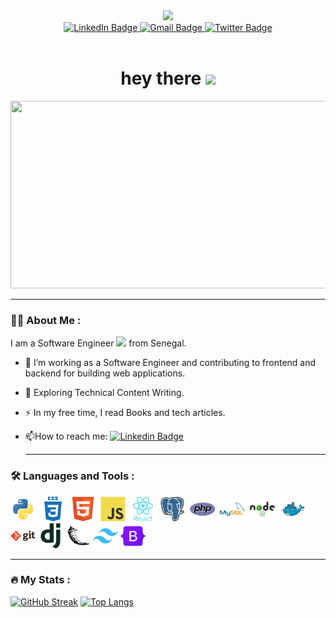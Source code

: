 <!--
**Issakha5/Issakha5** is a ✨ SOFTWARE ENGINEER ✨ repository because its `README.md` (this file) appears on your GitHub profile.
## Hi there 👋 I'm ISSAKHA


Here are some ideas to get you started:

- 🔭 I’m currently working on DJANGO AND ODOO ...
- 🌱 I’m currently learning DEVOPS ...
- 👯 I’m looking to collaborate on ...
- 🤔 I’m looking for help with ...
- 💬 Ask me about ...
- 📫 How to reach me: ...
- 😄 Pronouns: ...
- ⚡ Fun fact: ...
-->

<div id="header" align="center">
  <img src="https://media0.giphy.com/media/WD01fV9KSg4Vw3DYWc/200w.gif?cid=6c09b95277cnu1ciuixjctfzyief05363658ukme6s6vo5d8&ep=v1_gifs_search&rid=200w.gif&ct=g"/>
    <div id="badges">
      <a href="https://www.linkedin.com/in/alpha-issakha-diallo/">
        <img src="https://img.shields.io/badge/LinkedIn-blue?style=for-the-badge&logo=linkedin&logoColor=white" alt="LinkedIn Badge"/>
      </a>
      <a href="mailto:issakha.dev@gmail.com">
        <img src="https://img.shields.io/badge/Gmail-red?style=for-the-badge&logo=Gmail&logoColor=white" alt="Gmail Badge"/>
      </a>
      <a href="https://x.com/djo_vision">
        <img src="https://img.shields.io/badge/Twitter-blue?style=for-the-badge&logo=twitter&logoColor=white" alt="Twitter Badge"/>
      </a>
    </div>
      <img src="https://komarev.com/ghpvc/?username=Issakha5&style=flat-square&color=blue" alt=""/>
  <h1>
    hey there
   <img  src="https://media3.giphy.com/media/v1.Y2lkPTc5MGI3NjExNHV3b2dxNXVzbjZ2dHB2cmNxbnEzbW0yb2cyem5qYTZyZGwyOXZrbyZlcD12MV9pbnRlcm5hbF9naWZfYnlfaWQmY3Q9cw/TKFLxDZE4TqNP7iJsT/giphy.gif" width="100px"/>
    </h1>
</div>


<div align="center">
  <img src="https://media0.giphy.com/media/v1.Y2lkPTc5MGI3NjExcXppNmNpbnBubTZsY3Qyb2hpcnVvbDlsbHhoN3FmY3RpbzZrOTRzbSZlcD12MV9pbnRlcm5hbF9naWZfYnlfaWQmY3Q9Zw/93UOscPyDH8cdRfSaT/giphy.gif" width="600" height="300"/>
</div>

---

### :man_technologist: About Me :

I am a Software Engineer <img src="https://media.giphy.com/media/WUlplcMpOCEmTGBtBW/giphy.gif" width="30"> from Senegal.
  
- :telescope: I’m working as a Software Engineer and contributing to frontend and backend for building web applications.

- :seedling: Exploring Technical Content Writing.

- :zap: In my free time, I read Books and tech articles.

- :mailbox:How to reach me: [![Linkedin Badge](https://img.shields.io/badge/-kakbar-blue?style=flat&logo=Linkedin&logoColor=white)](https://www.linkedin.com/in/alpha-issakha-diallo/)
  
  ---

### :hammer_and_wrench: Languages and Tools :
<div>
  <img src="https://github.com/devicons/devicon/blob/master/icons/python/python-original.svg" title="Python" alt="Python" width="40" height="40"/>&nbsp;
  <img src="https://github.com/devicons/devicon/blob/master/icons/css3/css3-plain-wordmark.svg"  title="CSS3" alt="CSS" width="40" height="40"/>&nbsp;
  <img src="https://github.com/devicons/devicon/blob/master/icons/html5/html5-original.svg" title="HTML5" alt="HTML" width="40" height="40"/>&nbsp;
  <img src="https://github.com/devicons/devicon/blob/master/icons/javascript/javascript-original.svg" title="JavaScript" alt="JavaScript" width="40" height="40"/>&nbsp;
  <img src="https://github.com/devicons/devicon/blob/master/icons/react/react-original-wordmark.svg" title="React" alt="React" width="40" height="40"/>&nbsp;
  <img src="https://github.com/devicons/devicon/blob/master/icons/postgresql/postgresql-original.svg" title="Postgres" alt="Postgres" width="40" height="40"/>&nbsp;
  <img src="https://github.com/devicons/devicon/blob/master/icons/php/php-original.svg" title="PHP"  alt="PHP" width="40" height="40"/>&nbsp;
  <img src="https://github.com/devicons/devicon/blob/master/icons/mysql/mysql-original-wordmark.svg" title="MySQL"  alt="MySQL" width="40" height="40"/>&nbsp;
  <img src="https://github.com/devicons/devicon/blob/master/icons/nodejs/nodejs-original-wordmark.svg" title="NodeJS" alt="NodeJS" width="40" height="40"/>&nbsp;
  <img src="https://github.com/devicons/devicon/blob/master/icons/docker/docker-original.svg" title="Docker" alt="Docker" width="40" height="40"/>&nbsp;
  <img src="https://github.com/devicons/devicon/blob/master/icons/git/git-original-wordmark.svg" title="Git" **alt="Git" width="40" height="40"/>
  <img src="https://github.com/devicons/devicon/blob/master/icons/django/django-plain.svg" title="django" **alt="django" width="40" height="40"/>
  <img src="https://github.com/devicons/devicon/blob/master/icons/flask/flask-original.svg" title="Flask" **alt="Flask" width="40" height="40"/>
  <img src="https://github.com/devicons/devicon/blob/master/icons/tailwindcss/tailwindcss-original.svg" title="Flask" **alt="Flask" width="40" height="40"/>
  <img src="https://github.com/devicons/devicon/blob/master/icons/bootstrap/bootstrap-original.svg" title="Flask" **alt="Flask" width="40" height="40"/>
</div>

---

### :fire: My Stats :

<div>

[![GitHub Streak](http://github-readme-streak-stats.herokuapp.com?user=Issakha5&theme=dark&background=000000)](https://git.io/streak-stats)
[![Top Langs](https://github-readme-stats.vercel.app/api/top-langs/?username=Issakha5&layout=compact&theme=vision-friendly-dark)](https://github.com/anuraghazra/github-readme-stats)

</div>
